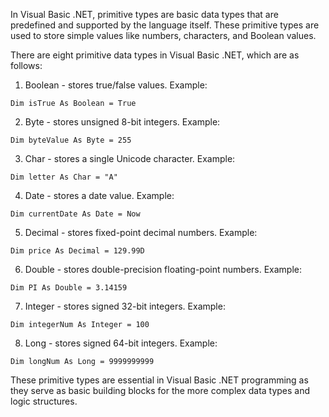 In Visual Basic .NET, primitive types are basic data types that are predefined and supported by the language itself. These primitive types are used to store simple values like numbers, characters, and Boolean values. 

There are eight primitive data types in Visual Basic .NET, which are as follows:

1. Boolean - stores true/false values.
Example: 
```
Dim isTrue As Boolean = True
```

2. Byte - stores unsigned 8-bit integers.
Example:
```
Dim byteValue As Byte = 255
```

3. Char - stores a single Unicode character.
Example:
```
Dim letter As Char = "A"
```

4. Date - stores a date value.
Example:
```
Dim currentDate As Date = Now
```

5. Decimal - stores fixed-point decimal numbers.
Example: 
```
Dim price As Decimal = 129.99D
```

6. Double - stores double-precision floating-point numbers.
Example:
```
Dim PI As Double = 3.14159
```

7. Integer - stores signed 32-bit integers.
Example: 
```
Dim integerNum As Integer = 100
```

8. Long - stores signed 64-bit integers.
Example:
```
Dim longNum As Long = 9999999999
```

These primitive types are essential in Visual Basic .NET programming as they serve as basic building blocks for the more complex data types and logic structures.